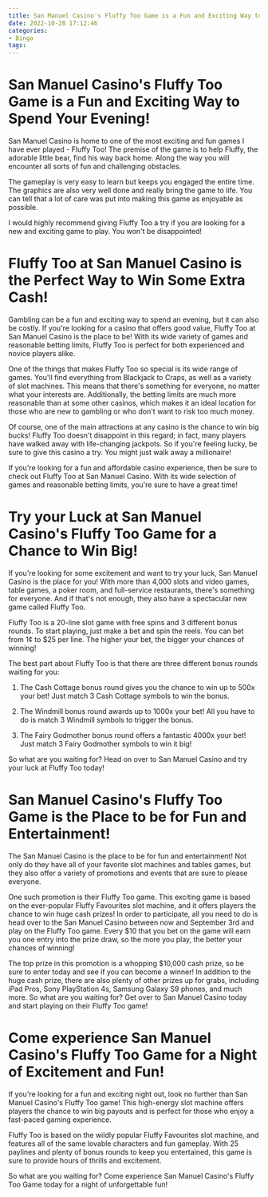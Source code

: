 ```yaml
---
title: San Manuel Casino's Fluffy Too Game is a Fun and Exciting Way to Spend Your Evening!
date: 2022-10-28 17:12:46
categories:
- Bingo
tags:
---
```



#  San Manuel Casino's Fluffy Too Game is a Fun and Exciting Way to Spend Your Evening!

San Manuel Casino is home to one of the most exciting and fun games I have ever played - Fluffy Too! The premise of the game is to help Fluffy, the adorable little bear, find his way back home. Along the way you will encounter all sorts of fun and challenging obstacles.

The gameplay is very easy to learn but keeps you engaged the entire time. The graphics are also very well done and really bring the game to life. You can tell that a lot of care was put into making this game as enjoyable as possible.

I would highly recommend giving Fluffy Too a try if you are looking for a new and exciting game to play. You won't be disappointed!

#  Fluffy Too at San Manuel Casino is the Perfect Way to Win Some Extra Cash!

Gambling can be a fun and exciting way to spend an evening, but it can also be costly. If you're looking for a casino that offers good value, Fluffy Too at San Manuel Casino is the place to be! With its wide variety of games and reasonable betting limits, Fluffy Too is perfect for both experienced and novice players alike.

One of the things that makes Fluffy Too so special is its wide range of games. You'll find everything from Blackjack to Craps, as well as a variety of slot machines. This means that there's something for everyone, no matter what your interests are. Additionally, the betting limits are much more reasonable than at some other casinos, which makes it an ideal location for those who are new to gambling or who don't want to risk too much money.

Of course, one of the main attractions at any casino is the chance to win big bucks! Fluffy Too doesn't disappoint in this regard; in fact, many players have walked away with life-changing jackpots. So if you're feeling lucky, be sure to give this casino a try. You might just walk away a millionaire!

If you're looking for a fun and affordable casino experience, then be sure to check out Fluffy Too at San Manuel Casino. With its wide selection of games and reasonable betting limits, you're sure to have a great time!

#  Try your Luck at San Manuel Casino's Fluffy Too Game for a Chance to Win Big!

If you're looking for some excitement and want to try your luck, San Manuel Casino is the place for you! With more than 4,000 slots and video games, table games, a poker room, and full-service restaurants, there's something for everyone. And if that's not enough, they also have a spectacular new game called Fluffy Too.

Fluffy Too is a 20-line slot game with free spins and 3 different bonus rounds. To start playing, just make a bet and spin the reels. You can bet from 1¢ to $25 per line. The higher your bet, the bigger your chances of winning!

The best part about Fluffy Too is that there are three different bonus rounds waiting for you:

1. The Cash Cottage bonus round gives you the chance to win up to 500x your bet! Just match 3 Cash Cottage symbols to win the bonus.

2. The Windmill bonus round awards up to 1000x your bet! All you have to do is match 3 Windmill symbols to trigger the bonus.

3. The Fairy Godmother bonus round offers a fantastic 4000x your bet! Just match 3 Fairy Godmother symbols to win it big!


So what are you waiting for? Head on over to San Manuel Casino and try your luck at Fluffy Too today!

#  San Manuel Casino's Fluffy Too Game is the Place to be for Fun and Entertainment!

The San Manuel Casino is the place to be for fun and entertainment! Not only do they have all of your favorite slot machines and tables games, but they also offer a variety of promotions and events that are sure to please everyone.

One such promotion is their Fluffy Too game. This exciting game is based on the ever-popular Fluffy Favourites slot machine, and it offers players the chance to win huge cash prizes! In order to participate, all you need to do is head over to the San Manuel Casino between now and September 3rd and play on the Fluffy Too game. Every $10 that you bet on the game will earn you one entry into the prize draw, so the more you play, the better your chances of winning!

The top prize in this promotion is a whopping $10,000 cash prize, so be sure to enter today and see if you can become a winner! In addition to the huge cash prize, there are also plenty of other prizes up for grabs, including iPad Pros, Sony PlayStation 4s, Samsung Galaxy S9 phones, and much more. So what are you waiting for? Get over to San Manuel Casino today and start playing on their Fluffy Too game!

#  Come experience San Manuel Casino's Fluffy Too Game for a Night of Excitement and Fun!

If you're looking for a fun and exciting night out, look no further than San Manuel Casino's Fluffy Too game! This high-energy slot machine offers players the chance to win big payouts and is perfect for those who enjoy a fast-paced gaming experience.

Fluffy Too is based on the wildly popular Fluffy Favourites slot machine, and features all of the same lovable characters and fun gameplay. With 25 paylines and plenty of bonus rounds to keep you entertained, this game is sure to provide hours of thrills and excitement.

So what are you waiting for? Come experience San Manuel Casino's Fluffy Too Game today for a night of unforgettable fun!
